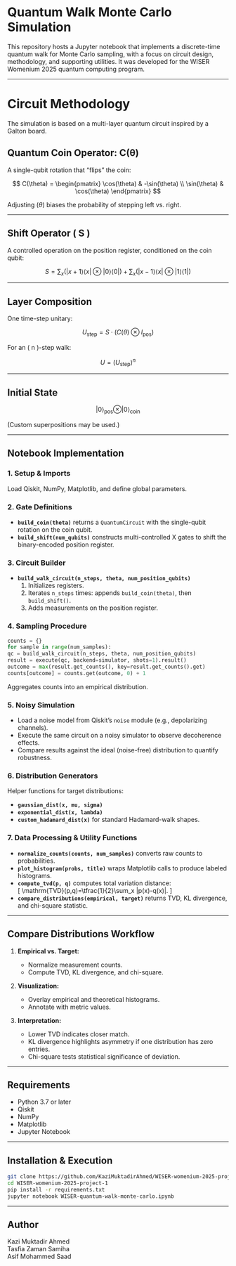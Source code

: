 # Quantum Walk Monte Carlo Simulation

This repository hosts a Jupyter notebook that implements a discrete-time quantum walk for Monte Carlo sampling, with a focus on circuit design, methodology, and supporting utilities. It was developed for the WISER Womenium 2025 quantum computing program.

---

# Circuit Methodology

The simulation is based on a multi-layer quantum circuit inspired by a Galton board.

## Quantum Coin Operator: C(θ)

A single-qubit rotation that “flips” the coin:

$$
C(\theta) = 
\begin{pmatrix}
\cos(\theta) & -\sin(\theta) \\
\sin(\theta) &  \cos(\theta)
\end{pmatrix}
$$

Adjusting $(\theta)$ biases the probability of stepping left vs. right.

---

## Shift Operator \( S \)

A controlled operation on the position register, conditioned on the coin qubit:

$$
S = 
\sum_x \left( |x+1\rangle\langle x| \otimes |0\rangle\langle 0| \right)
+
\sum_x \left( |x-1\rangle\langle x| \otimes |1\rangle\langle 1| \right)
$$

---

## Layer Composition

One time-step unitary:

$$
U_{\text{step}} = S \cdot \left( C(\theta) \otimes I_{\text{pos}} \right)
$$

For an \( n \)-step walk:

$$
U = \left( U_{\text{step}} \right)^n
$$

---

## Initial State

$$
|0\rangle_{\text{pos}} \otimes |0\rangle_{\text{coin}}
$$

(Custom superpositions may be used.)


---

## Notebook Implementation

### 1. Setup & Imports  
Load Qiskit, NumPy, Matplotlib, and define global parameters.

### 2. Gate Definitions  
- **`build_coin(theta)`** returns a `QuantumCircuit` with the single-qubit rotation on the coin qubit.  
- **`build_shift(num_qubits)`** constructs multi-controlled X gates to shift the binary-encoded position register.

### 3. Circuit Builder  
- **`build_walk_circuit(n_steps, theta, num_position_qubits)`**  
  1. Initializes registers.  
  2. Iterates `n_steps` times: appends `build_coin(theta)`, then `build_shift()`.  
  3. Adds measurements on the position register.

### 4. Sampling Procedure  

```python
counts = {}
for sample in range(num_samples):
qc = build_walk_circuit(n_steps, theta, num_position_qubits)
result = execute(qc, backend=simulator, shots=1).result()
outcome = max(result.get_counts(), key=result.get_counts().get)
counts[outcome] = counts.get(outcome, 0) + 1
```


Aggregates counts into an empirical distribution.

### 5. Noisy Simulation  
- Load a noise model from Qiskit’s `noise` module (e.g., depolarizing channels).  
- Execute the same circuit on a noisy simulator to observe decoherence effects.  
- Compare results against the ideal (noise-free) distribution to quantify robustness.

### 6. Distribution Generators  
Helper functions for target distributions:  
- **`gaussian_dist(x, mu, sigma)`**  
- **`exponential_dist(x, lambda)`**  
- **`custom_hadamard_dist(x)`** for standard Hadamard-walk shapes.

### 7. Data Processing & Utility Functions  
- **`normalize_counts(counts, num_samples)`** converts raw counts to probabilities.  
- **`plot_histogram(probs, title)`** wraps Matplotlib calls to produce labeled histograms.  
- **`compute_tvd(p, q)`** computes total variation distance:  
  \[
    \mathrm{TVD}(p,q)=\tfrac{1}{2}\sum_x |p(x)-q(x)|.
  \]  
- **`compare_distributions(empirical, target)`** returns TVD, KL divergence, and chi-square statistic.

---

## Compare Distributions Workflow

1. **Empirical vs. Target:**  
   - Normalize measurement counts.  
   - Compute TVD, KL divergence, and chi-square.

2. **Visualization:**  
   - Overlay empirical and theoretical histograms.  
   - Annotate with metric values.

3. **Interpretation:**  
   - Lower TVD indicates closer match.  
   - KL divergence highlights asymmetry if one distribution has zero entries.  
   - Chi-square tests statistical significance of deviation.

---

## Requirements

- Python 3.7 or later  
- Qiskit  
- NumPy  
- Matplotlib  
- Jupyter Notebook

---

## Installation & Execution

```bash
git clone https://github.com/KaziMuktadirAhmed/WISER-womenium-2025-project-1.git
cd WISER-womenium-2025-project-1
pip install -r requirements.txt
jupyter notebook WISER-quantum-walk-monte-carlo.ipynb
```




---

## Author

Kazi Muktadir Ahmed <br>
Tasfia Zaman Samiha <br>
Asif Mohammed Saad